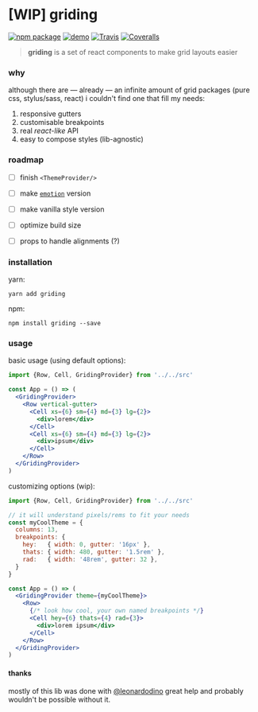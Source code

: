 # [WIP] griding

[![npm package][npm-badge]][npm]
[![demo][demo-badge]][demo]
[![Travis][build-badge]][build]
[![Coveralls][coveralls-badge]][coveralls]


> **griding** is a set of react components to make grid layouts easier


### why

although there are — already — an infinite amount of grid packages (pure css, stylus/sass, react) i couldn't find one that fill my needs:

1. responsive gutters
2. customisable breakpoints
3. real *react-like* API
4. easy to compose styles (lib-agnostic)


### roadmap

- [ ] finish `<ThemeProvider/>`
- [ ] make [`emotion`](https://emotion.sh/) version
- [ ] make vanilla style version
- [ ] optimize build size
- [ ] props to handle alignments (?)


### installation

yarn:
```
yarn add griding
```

npm:
```
npm install griding --save
```


### usage

basic usage (using default options):

```jsx
import {Row, Cell, GridingProvider} from '../../src'

const App = () => (
  <GridingProvider>
    <Row vertical-gutter>
      <Cell xs={6} sm={4} md={3} lg={2}>
        <div>lorem</div>
      </Cell>
      <Cell xs={6} sm={4} md={3} lg={2}>
        <div>ipsum</div>
      </Cell>
    </Row>
  </GridingProvider>
)
```


customizing options (wip):

```jsx
import {Row, Cell, GridingProvider} from '../../src'

// it will understand pixels/rems to fit your needs
const myCoolTheme = {
  columns: 13,
  breakpoints: {
    hey:   { width: 0, gutter: '16px' },
    thats: { width: 480, gutter: '1.5rem' },
    rad:   { width: '48rem', gutter: 32 },
  }
}

const App = () => (
  <GridingProvider theme={myCoolTheme}>
    <Row>
      {/* look how cool, your own named breakpoints */}
      <Cell hey={6} thats={4} rad={3}>
        <div>lorem ipsum</div>
      </Cell>
    </Row>
  </GridingProvider>
)
```


#### thanks

mostly of this lib was done with [@leonardodino](https://github.com/leonardodino) great help and probably wouldn't be possible without it.



[npm-badge]: https://img.shields.io/npm/v/griding.png?style=flat-square
[npm]: https://npmjs.org/package/griding

[demo-badge]: https://img.shields.io/badge/🌐-demo-lightgray.svg?style=flat-square
[demo]: https://griding.vitordino.com/

[build-badge]: https://img.shields.io/travis/vitordino/griding/master.png?style=flat-square
[build]: https://travis-ci.org/vitordino/griding

[coveralls-badge]: https://img.shields.io/coveralls/vitordino/griding/master.png?style=flat-square
[coveralls]: https://coveralls.io/github/vitordino/griding
